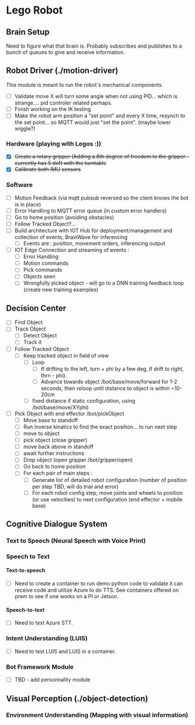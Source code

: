 # Lego Robot

## Brain Setup

Need to figure what that brain is. Probably subscribes and publishes to a bunch of queues to give and receive information.

## Robot Driver (./motion-driver)

This module is meant to run the robot's mechanical components.

- [ ] Validate move X will turn some angle when not using PID... which is strange.... pid controler related perhaps.
- [ ] Finish working on the IK testing
- [ ] Make the robot arm position a "set point" and every X time, resynch to the set point... so MQTT would just "set the point". (maybe lower wiggle?)

### Hardware (playing with Legos :))

- [X] ~~Create a rotary gripper (Adding a 6th degree of freedom to the gripper - currently has 5 dof) with the turntable~~
- [X] ~~Calibrate both IMU sensors~~

### Software

- [ ] Motion Feedback (via mqtt pubsub reversed so the client knows the bot is in place)
- [ ] Error Handling to MQTT error queue (in custom error handlers)
- [ ] Go to home position (avoiding obstacles)
- [ ] Follow Tracked Object?...
- [ ] Build architecture with IOT Hub for deployment/management and collection of events, BrainWave for inferencing
  - [ ] Events are : position, movement orders, inferencing output
- [ ] IOT Edge Connection and streaming of events :
  - [ ] Error Handling
  - [ ] Motion commands
  - [ ] Pick commands
  - [ ] Objects seen
  - [ ] Wrongfully picked object - will go to a DNN training feedback loop (create new training examples)

## Decision Center

- [ ] Find Object
- [ ] Track Object
  - [ ] Detect Object
  - [ ] Track it
- [ ] Follow Tracked Object
  - [ ] Keep tracked object in field of view
    - [ ] Loop
      - [ ] If drifting to the left, turn + phi by a few deg, if drift to right, thrn - phi).
      - [ ] Advance towards object /bot/base/move/forward for 1-2 seconds, then reloop until distance to object is within ~10-20cm
    - [ ] fixed distance if static configuration, using /bot/base/move/XYphi)
- [ ] Pick Object with end effector /bot/pickObject
  - [ ] Move base to standoff
  - [ ] Run inverse kinatics to find the exact position... to run next step
  - [ ] move to object
  - [ ] pick object (close gripper)
  - [ ] move back above in standoff
  - [ ] await further instructions
  - [ ] Drop object (open gripper /bot/gripper/open)
  - [ ] Go back to home position
  - [ ] For each pair of main steps :
    - [ ] Generate list of detailed robot configuration (number of position per step TBD, will do trial and error)
    - [ ] For each robot config step, move joints and wheels to position (or use velocities) to next configuration (end effector + mobile base)

## Cognitive Dialogue System

### Text to Speech (Neural Speech with Voice Print)

### Speech to Text

#### Text-to-speech

- [ ] Need to create a container to run demo python code to validate it can receive code and utilize Azure to do TTS. See containers offered on prem to see if one works on a PI or Jetson.

#### Speech-to-text

- [ ] Need to test Azure STT.

### Intent Understanding (LUIS)

- [ ] Need to test LUIS and LUIS in a container.

### Bot Framework Module

- [ ] TBD - add personnality module

## Visual Perception (./object-detection)

### Environment Understanding (Mapping with visual information)
